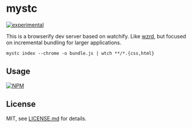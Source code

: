 # mystc

[![experimental](http://badges.github.io/stability-badges/dist/experimental.svg)](http://github.com/badges/stability-badges)

This is a browserify dev server based on watchify. Like [wzrd](https://github.com/maxogden/wzrd), but focused on incremental bundling for larger applications. 


```mystc index --chrome -o bundle.js | wtch **/*.{css,html} ```

## Usage

[![NPM](https://nodei.co/npm/mystc.png)](https://www.npmjs.com/package/mystc)

## License

MIT, see [LICENSE.md](http://github.com/mattdesl/mystc/blob/master/LICENSE.md) for details.

